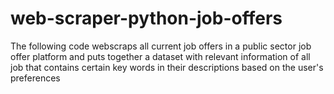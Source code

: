 # web-scraper-python-job-offers
The following code webscraps all current job offers in a public sector job offer platform and puts together a dataset with relevant information of all job that contains certain key words in their descriptions based on the user's preferences
